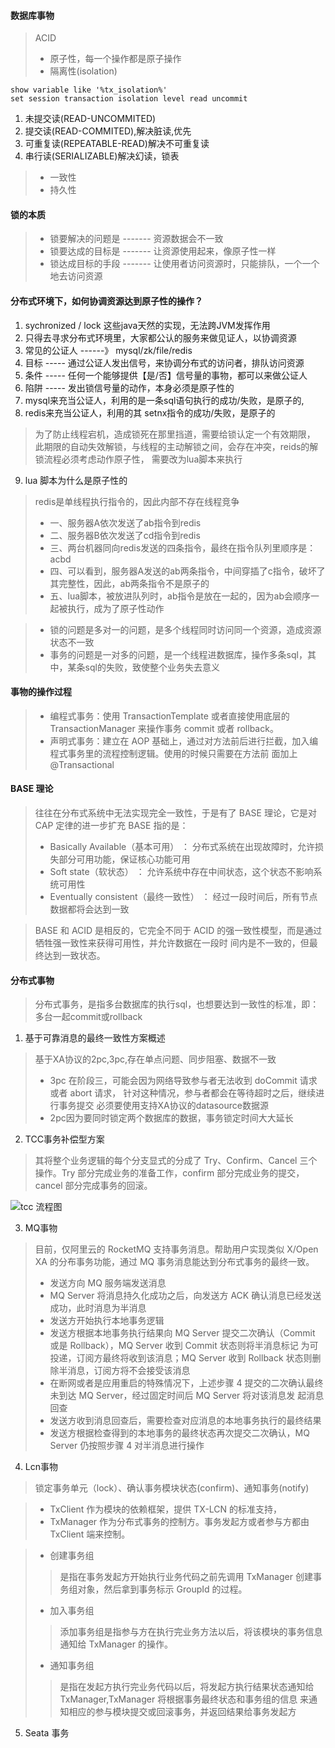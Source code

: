 #### 数据库事物
>ACID
>+ 原子性，每一个操作都是原子操作
>+ 隔离性(isolation)
```mysql
show variable like '%tx_isolation%'
set session transaction isolation level read uncommit
```

1. 未提交读(READ-UNCOMMITED)
2. 提交读(READ-COMMITED),解决脏读,优先
3. 可重复读(REPEATABLE-READ)解决不可重复读
4. 串行读(SERIALIZABLE)解决幻读，锁表
>+ 一致性
>+ 持久性

#### 锁的本质
>- 锁要解决的问题是 ------- 资源数据会不一致
>- 锁要达成的目标是 ------- 让资源使用起来，像原子性一样
>- 锁达成目标的手段 ------- 让使用者访问资源时，只能排队，一个一个地去访问资源
#### 分布式环境下，如何协调资源达到原子性的操作？
1. sychronized / lock 这些java天然的实现，无法跨JVM发挥作用
2. 只得去寻求分布式环境里，大家都公认的服务来做见证人，以协调资源
3. 常见的公证人 ------》 mysql/zk/file/redis
4. 目标 ----- 通过公证人发出信号，来协调分布式的访问者，排队访问资源
5. 条件 ----- 任何一个能够提供【是/否】信号量的事物，都可以来做公证人
6. 陷阱 ----- 发出锁信号量的动作，本身必须是原子性的
7. mysql来充当公证人，利用的是一条sql语句执行的成功/失败，是原子的,
8. redis来充当公证人，利用的其 setnx指令的成功/失败，是原子的
> 为了防止线程宕机，造成锁死在那里挡道，需要给锁认定一个有效期限，
此期限的自动失效解锁，与线程的主动解锁之间，会存在冲突，reids的解锁流程必须考虑动作原子性，
需要改为lua脚本来执行
9. lua 脚本为什么是原子性的
> redis是单线程执行指令的，因此内部不存在线程竞争
>- 一、服务器A依次发送了ab指令到redis
>- 二、服务器B依次发送了cd指令到redis
>- 三、两台机器同向redis发送的四条指令，最终在指令队列里顺序是：acbd
>- 四、可以看到，服务器A发送的ab两条指令，中间穿插了c指令，破坏了其完整性，因此，ab两条指令不是原子的
>- 五、lua脚本，被放进队列时，ab指令是放在一起的，因为ab会顺序一起被执行，成为了原子性动作


>- 锁的问题是多对一的问题，是多个线程同时访问同一个资源，造成资源状态不一致
>- 事务的问题是一对多的问题，是一个线程进数据库，操作多条sql，其中，某条sql的失败，致使整个业务失去意义

#### 事物的操作过程
>- 编程式事务：使用 TransactionTemplate 或者直接使用底层的 TransactionManager 来操作事务 commit 或者 rollback。
>- 声明式事务：建立在 AOP 基础上，通过对方法前后进行拦截，加入编程式事务里的流程控制逻辑。使用的时候只需要在方法前
面加上@Transactional

#### BASE 理论
> 往往在分布式系统中无法实现完全一致性，于是有了 BASE 理论，它是对 CAP 定律的进一步扩充
BASE 指的是：
>- Basically Available（基本可用） ： 分布式系统在出现故障时，允许损失部分可用功能，保证核心功能可用
>- Soft state（软状态） ： 允许系统中存在中间状态，这个状态不影响系统可用性
>- Eventually consistent（最终一致性） ： 经过一段时间后，所有节点数据都将会达到一致

>BASE 和 ACID 是相反的，它完全不同于 ACID 的强一致性模型，而是通过牺牲强一致性来获得可用性，并允许数据在一段时
间内是不一致的，但最终达到一致状态。
#### 分布式事物
> 分布式事务，是指多台数据库的执行sql，也想要达到一致性的标准，即：多台一起commit或rollback<br>

1. 基于可靠消息的最终一致性方案概述
> 基于XA协议的2pc,3pc,存在单点问题、同步阻塞、数据不一致
>- 3pc 在阶段三，可能会因为网络导致参与者无法收到 doCommit 请求或者 abort 请求，
针对这种情况，参与者都会在等待超时之后，继续进行事务提交
必须要使用支持XA协议的datasource数据源
> - 2pc因为要同时锁定两个数据库的数据，事务锁定时间大大延长

2. TCC事务补偿型方案
> 其将整个业务逻辑的每个分支显式的分成了 Try、Confirm、Cancel 三个操作。Try 部分完成业务的准备工作，confirm 部分完成业务的提交，cancel
部分完成事务的回滚。

![tcc 流程图](./TCC.png)

3. MQ事物
> 目前，仅阿里云的 RocketMQ 支持事务消息。帮助用户实现类似 X/Open XA 的分布事务功能，通过 MQ 事务消息能达到分布式事务的最终一致。
>- 发送方向 MQ 服务端发送消息
>- MQ Server 将消息持久化成功之后，向发送方 ACK 确认消息已经发送成功，此时消息为半消息
>- 发送方开始执行本地事务逻辑
>- 发送方根据本地事务执行结果向 MQ Server 提交二次确认（Commit 或是 Rollback），MQ Server 收到 Commit 状态则将半消息标记
为可投递，订阅方最终将收到该消息；MQ Server 收到 Rollback 状态则删除半消息，订阅方将不会接受该消息
>- 在断网或者是应用重启的特殊情况下，上述步骤 4 提交的二次确认最终未到达 MQ Server，经过固定时间后 MQ Server 将对该消息发
起消息回查
>- 发送方收到消息回查后，需要检查对应消息的本地事务执行的最终结果
>- 发送方根据检查得到的本地事务的最终状态再次提交二次确认，MQ Server 仍按照步骤 4 对半消息进行操作
4. Lcn事物
> 锁定事务单元（lock）、确认事务模块状态(confirm)、通知事务(notify)

>- TxClient 作为模块的依赖框架，提供 TX-LCN 的标准支持，
>- TxManager 作为分布式事务的控制方。事务发起方或者参与方都由TxClient 端来控制。

>- 创建事务组
>> 是指在事务发起方开始执行业务代码之前先调用 TxManager 创建事务组对象，然后拿到事务标示 GroupId 的过程。
>- 加入事务组
>> 添加事务组是指参与方在执行完业务方法以后，将该模块的事务信息通知给 TxManager 的操作。
>- 通知事务组
>> 是指在发起方执行完业务代码以后，将发起方执行结果状态通知给 TxManager,TxManager 将根据事务最终状态和事务组的信息
来通知相应的参与模块提交或回滚事务，并返回结果给事务发起方

5. Seata 事务
